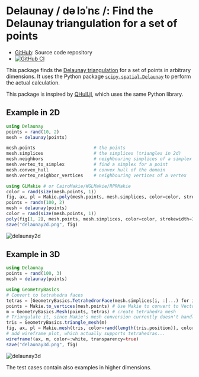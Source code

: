 # Delaunay / də lɔˈnɛ /: Find the Delaunay triangulation for a set of points

* [GitHub](https://github.com/eschnett/Delaunay.jl): Source code
  repository
* [![GitHub CI](https://github.com/eschnett/Delaunay.jl/workflows/CI/badge.svg)](https://github.com/eschnett/Delaunay.jl/actions)

This package finds the [Delaunay
triangulation](https://en.wikipedia.org/wiki/Delaunay_triangulation)
for a set of points in arbitrary dimensions. It uses the Python
package
[`scipy.spatial.Delaunay`](https://docs.scipy.org/doc/scipy/reference/generated/scipy.spatial.Delaunay.html)
to perform the actual calculation.

This package is inspired by
[QHull.jl](https://github.com/JuliaPolyhedra/QHull.jl), which uses the
same Python library.

## Example in 2D

```Julia
using Delaunay
points = rand(10, 2)
mesh = delaunay(points)

mesh.points                      # the points
mesh.simplices                   # the simplices (triangles in 2d)
mesh.neighbors                   # neighbouring simplices of a simplex
mesh.vertex_to_simplex           # find a simplex for a point
mesh.convex_hull                 # convex hull of the domain
mesh.vertex_neighbor_vertices    # neighbouring vertices of a vertex

using GLMakie # or CairoMakie/WGLMakie/RPRMakie
color = rand(size(mesh.points, 1))
fig, ax, pl = Makie.poly(mesh.points, mesh.simplices, color=color, strokewidth=2, figure=(resolution=(800, 400),))
points = randn(100, 2)
mesh = delaunay(points)
color = rand(size(mesh.points, 1))
poly(fig[1, 2], mesh.points, mesh.simplices, color=color, strokewidth=2)
save("delaunay2d.png", fig) 
```
![delaunay2d](https://user-images.githubusercontent.com/1010467/167169390-4c6b80b5-1370-424c-a495-8413996bdf68.png)


## Example in 3D

```Julia
using Delaunay
points = rand(100, 3)
mesh = delaunay(points)

using GeometryBasics
# Convert to tetrahedra faces
tetras = [GeometryBasics.TetrahedronFace(mesh.simplices[i, :]...) for i in 1:size(mesh.simplices, 1)]
points = Makie.to_vertices(mesh.points) # Use Makie to convert to Vector{Point3f}
m = GeometryBasics.Mesh(points, tetras) # create tetrahedra mesh
# Triangulate it, since Makie's mesh conversion currently doesn't handle tetrahedras itself 
tris = GeometryBasics.triangle_mesh(m)
fig, ax, pl = Makie.mesh(tris, color=rand(length(tris.position)), colormap=(:viridis, 0.5), transparency=true)
# add wireframe plot, which actually supports tetrahedras...
wireframe!(ax, m, color=:white, transparency=true)
save("delaunay3d.png", fig)
```
![delaunay3d](https://user-images.githubusercontent.com/1010467/167170353-4b27537a-e3e7-4df7-9eb2-c49229b0f70d.png)

The test cases contain also examples in higher dimensions.
